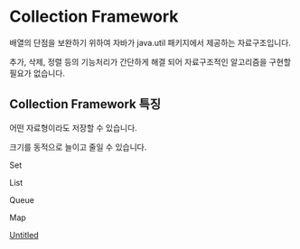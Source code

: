 # Collection Framework

배열의 단점을 보완하기 위하여 자바가 java.util 패키지에서 제공하는 자료구조입니다.

추가, 삭제, 정렬 등의 기능처리가 간단하게 해결 되어 자료구조적인 알고리즘을 구현할 필요가 없습니다.

## Collection Framework 특징

어떤 자료형이라도 저장할 수 있습니다.

크기를 동적으로 늘이고 줄일 수 있습니다.

Set 

List

Queue

Map

[Untitled](https://www.notion.so/407c8c2506de4ae68cb51725527e4d43)

##
